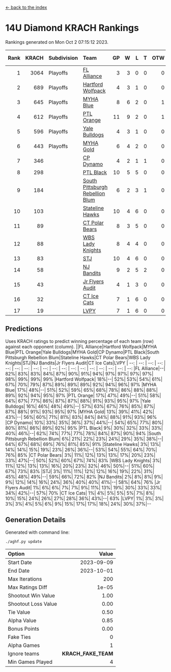 [<- back to the index](readme.md)
# 14U Diamond KRACH Rankings
Rankings generated on Mon Oct  2 07:15:12 2023.

Rank|KRACH|Subdivision|Team|GP|W|L|T|OTW|OTL|SoS|Exp Wins|Win Diff
---:|---:|:---|:---|---:|---:|---:|---:|---:|---:|---:|---:|---:
1|3064|Playoffs|[FL Alliance](https://gamesheetstats.com/seasons/3663/teams/156905/schedule)|3|3|0|0|0|0|123|3.8|-0.0
2|689|Playoffs|[Hartford Wolfpack](https://gamesheetstats.com/seasons/3663/teams/140814/schedule)|4|3|1|0|0|1|249|3.8|-0.0
3|645|Playoffs|[MYHA Blue](https://gamesheetstats.com/seasons/3663/teams/140816/schedule)|8|6|2|0|1|0|239|6.8|-0.0
4|612|Playoffs|[PTL Orange](https://gamesheetstats.com/seasons/3663/teams/140821/schedule)|11|9|2|0|1|0|171|9.9|0.0
5|596|Playoffs|[Yale Bulldogs](https://gamesheetstats.com/seasons/3663/teams/156906/schedule)|4|3|1|0|0|0|240|3.9|0.0
6|443|Playoffs|[MYHA Gold](https://gamesheetstats.com/seasons/3663/teams/140824/schedule)|6|4|2|0|0|0|291|4.9|0.0
7|346||[CP Dynamo](https://gamesheetstats.com/seasons/3663/teams/140823/schedule)|4|2|1|1|0|0|240|3.3|-0.0
8|298||[PTL Black](https://gamesheetstats.com/seasons/3663/teams/140815/schedule)|10|5|5|0|0|0|681|5.8|-0.0
9|184||[South Pittsburgh Rebellion Blum](https://gamesheetstats.com/seasons/3663/teams/140812/schedule)|6|2|3|1|0|0|356|3.3|-0.0
10|103||[Stateline Hawks](https://gamesheetstats.com/seasons/3663/teams/140813/schedule)|10|4|6|0|0|0|301|4.9|0.0
11|89||[CT Polar Bears](https://gamesheetstats.com/seasons/3663/teams/140818/schedule)|8|3|5|0|0|0|462|3.8|-0.0
12|88||[WBS Lady Knights](https://gamesheetstats.com/seasons/3663/teams/140825/schedule)|8|4|4|0|0|0|428|4.9|0.0
13|83||[STJ](https://gamesheetstats.com/seasons/3663/teams/140822/schedule)|10|4|6|0|0|0|259|4.9|0.0
14|58||[NJ Bandits](https://gamesheetstats.com/seasons/3663/teams/140811/schedule)|9|2|5|2|0|0|134|3.9|0.0
15|43||[Jr Flyers Audit](https://gamesheetstats.com/seasons/3663/teams/140819/schedule)|4|1|3|0|0|0|263|1.9|0.0
16|32||[CT Ice Cats](https://gamesheetstats.com/seasons/3663/teams/140826/schedule)|7|1|6|0|0|1|265|1.9|0.0
17|19||[LVPY](https://gamesheetstats.com/seasons/3663/teams/140820/schedule)|7|1|6|0|0|0|166|1.9|0.0

## Predictions
Uses KRACH ratings to predict winning percentage of each team (row) against each opponent (column).
||FL Alliance|Hartford Wolfpack|MYHA Blue|PTL Orange|Yale Bulldogs|MYHA Gold|CP Dynamo|PTL Black|South Pittsburgh Rebellion Blum|Stateline Hawks|CT Polar Bears|WBS Lady Knights|STJ|NJ Bandits|Jr Flyers Audit|CT Ice Cats|LVPY
| --: | --: | --: | --: | --: | --: | --: | --: | --: | --: | --: | --: | --: | --: | --: | --: | --: | --: 
|FL Alliance|--| 82%| 83%| 83%| 84%| 87%| 90%| 91%| 94%| 97%| 97%| 97%| 97%| 98%| 99%| 99%| 99%
|Hartford Wolfpack| 18%|--| 52%| 53%| 54%| 61%| 67%| 70%| 79%| 87%| 89%| 89%| 89%| 92%| 94%| 96%| 97%
|MYHA Blue| 17%| 48%|--| 51%| 52%| 59%| 65%| 68%| 78%| 86%| 88%| 88%| 89%| 92%| 94%| 95%| 97%
|PTL Orange| 17%| 47%| 49%|--| 51%| 58%| 64%| 67%| 77%| 86%| 87%| 87%| 88%| 91%| 93%| 95%| 97%
|Yale Bulldogs| 16%| 46%| 48%| 49%|--| 57%| 63%| 67%| 76%| 85%| 87%| 87%| 88%| 91%| 93%| 95%| 97%
|MYHA Gold| 13%| 39%| 41%| 42%| 43%|--| 56%| 60%| 71%| 81%| 83%| 84%| 84%| 88%| 91%| 93%| 96%
|CP Dynamo| 10%| 33%| 35%| 36%| 37%| 44%|--| 54%| 65%| 77%| 80%| 80%| 81%| 86%| 89%| 92%| 95%
|PTL Black|  9%| 30%| 32%| 33%| 33%| 40%| 46%|--| 62%| 74%| 77%| 77%| 78%| 84%| 87%| 90%| 94%
|South Pittsburgh Rebellion Blum|  6%| 21%| 22%| 23%| 24%| 29%| 35%| 38%|--| 64%| 67%| 68%| 69%| 76%| 81%| 85%| 91%
|Stateline Hawks|  3%| 13%| 14%| 14%| 15%| 19%| 23%| 26%| 36%|--| 53%| 54%| 55%| 64%| 70%| 76%| 85%
|CT Polar Bears|  3%| 11%| 12%| 13%| 13%| 17%| 20%| 23%| 33%| 47%|--| 50%| 52%| 60%| 67%| 74%| 83%
|WBS Lady Knights|  3%| 11%| 12%| 13%| 13%| 16%| 20%| 23%| 32%| 46%| 50%|--| 51%| 60%| 67%| 73%| 83%
|STJ|  3%| 11%| 11%| 12%| 12%| 16%| 19%| 22%| 31%| 45%| 48%| 49%|--| 59%| 66%| 72%| 82%
|NJ Bandits|  2%|  8%|  8%|  9%|  9%| 12%| 14%| 16%| 24%| 36%| 40%| 40%| 41%|--| 58%| 64%| 76%
|Jr Flyers Audit|  1%|  6%|  6%|  7%|  7%|  9%| 11%| 13%| 19%| 30%| 33%| 33%| 34%| 42%|--| 57%| 70%
|CT Ice Cats|  1%|  4%|  5%|  5%|  5%|  7%|  8%| 10%| 15%| 24%| 26%| 27%| 28%| 36%| 43%|--| 63%
|LVPY|  1%|  3%|  3%|  3%|  3%|  4%|  5%|  6%|  9%| 15%| 17%| 17%| 18%| 24%| 30%| 37%|--

## Generation Details

Generated with command line:
```
./aghf.py update
```

| Option | Value |
| :----- | ----: |
| Start Date | 2023-09-09 |
| End Date | 2023-10-01 |
| Max Iterations | 200 |
| Max Ratings Diff | 1e-05 |
| Shootout Win Value | 1.00 |
| Shootout Loss Value | 0.00 |
| Tie Value | 0.50 |
| Alpha Value | 0.85 |
| Bonus Points | 0.00 |
| Fake Ties | 0 |
| Alpha Games | 1 |
| Ignore teams | __KRACH_FAKE_TEAM__ |
| Min Games Played | 4 |

